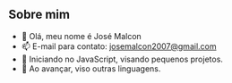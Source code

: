 ## Sobre mim
 - 👋 Olá, meu nome é José Malcon
 - 📫 E-mail para contato: josemalcon2007@gmail.com
- 👀 Iniciando no JavaScript, visando pequenos projetos. 
- 🌱 Ao avançar, viso outras linguagens. 

<!---
josemalcon1016/josemalcon1016 is a ✨ special ✨ repository because its `README.md` (this file) appears on your GitHub profile.
You can click the Preview link to take a look at your changes.
--->
